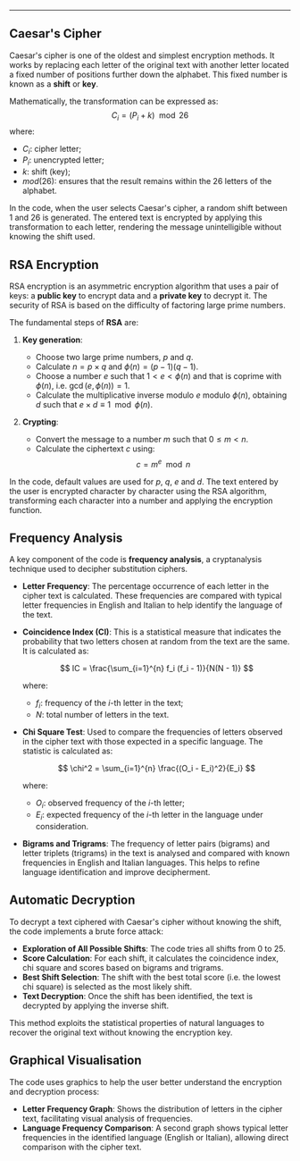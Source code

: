 ____
## Caesar's Cipher
Caesar's cipher is one of the oldest and simplest encryption methods. It works by replacing each letter of the original text with another letter located a fixed number of positions further down the alphabet. This fixed number is known as a **shift** or **key**.

Mathematically, the transformation can be expressed as:
$$
C_i = (P_i + k) \mod 26
$$
where:

- $C_i$: cipher letter;
- $P_i$: unencrypted letter;
- $k$: shift (key);
- $mod(26)$: ensures that the result remains within the $26$ letters of the alphabet.

In the code, when the user selects Caesar's cipher, a random shift between $1$ and $26$ is generated. The entered text is encrypted by applying this transformation to each letter, rendering the message unintelligible without knowing the shift used.

## RSA Encryption
RSA encryption is an asymmetric encryption algorithm that uses a pair of keys: a **public key** to encrypt data and a **private key** to decrypt it. The security of RSA is based on the difficulty of factoring large prime numbers.

The fundamental steps of **RSA** are:

1. **Key generation**:
   - Choose two large prime numbers, $p$ and $q$.
   - Calculate $n = p \times q$ and $\phi(n) = (p - 1)(q - 1)$.
   - Choose a number $e$ such that $1 < e < \phi(n)$ and that is coprime with $\phi(n)$, i.e. $\gcd(e, \phi(n)) = 1$.
   - Calculate the multiplicative inverse modulo $e$ modulo $\phi(n)$, obtaining $d$ such that $e \times d \equiv 1 \mod \phi(n)$.

2. **Crypting**:
   - Convert the message to a number $m$ such that $0 \leq m < n$.
   - Calculate the ciphertext $c$ using: $$
     c = m^e \mod n
     $$

In the code, default values are used for $p$, $q$, $e$ and $d$. The text entered by the user is encrypted character by character using the RSA algorithm, transforming each character into a number and applying the encryption function.

## Frequency Analysis
A key component of the code is **frequency analysis**, a cryptanalysis technique used to decipher substitution ciphers.

- **Letter Frequency**: The percentage occurrence of each letter in the cipher text is calculated. These frequencies are compared with typical letter frequencies in English and Italian to help identify the language of the text.

- **Coincidence Index (CI)**: This is a statistical measure that indicates the probability that two letters chosen at random from the text are the same. It is calculated as:

  $$
  IC = \frac{\sum_{i=1}^{n} f_i (f_i - 1)}{N(N - 1)}
  $$

  where:

  - $f_i$: frequency of the $i$-th letter in the text;
  - $N$: total number of letters in the text.

- **Chi Square Test**: Used to compare the frequencies of letters observed in the cipher text with those expected in a specific language. The statistic is calculated as:

  $$
  \chi^2 = \sum_{i=1}^{n} \frac{(O_i - E_i)^2}{E_i}
  $$

  where:

  - $O_i$: observed frequency of the $i$-th letter;
  - $E_i$: expected frequency of the $i$-th letter in the language under consideration.

- **Bigrams and Trigrams**: The frequency of letter pairs (bigrams) and letter triplets (trigrams) in the text is analysed and compared with known frequencies in English and Italian languages. This helps to refine language identification and improve decipherment.

## Automatic Decryption
To decrypt a text ciphered with Caesar's cipher without knowing the shift, the code implements a brute force attack:

- **Exploration of All Possible Shifts**: The code tries all shifts from $0$ to $25$.
- **Score Calculation**: For each shift, it calculates the coincidence index, chi square and scores based on bigrams and trigrams.
- **Best Shift Selection**: The shift with the best total score (i.e. the lowest chi square) is selected as the most likely shift.
- **Text Decryption**: Once the shift has been identified, the text is decrypted by applying the inverse shift.

This method exploits the statistical properties of natural languages to recover the original text without knowing the encryption key.

## Graphical Visualisation
The code uses graphics to help the user better understand the encryption and decryption process:

- **Letter Frequency Graph**: Shows the distribution of letters in the cipher text, facilitating visual analysis of frequencies.
- **Language Frequency Comparison**: A second graph shows typical letter frequencies in the identified language (English or Italian), allowing direct comparison with the cipher text.
